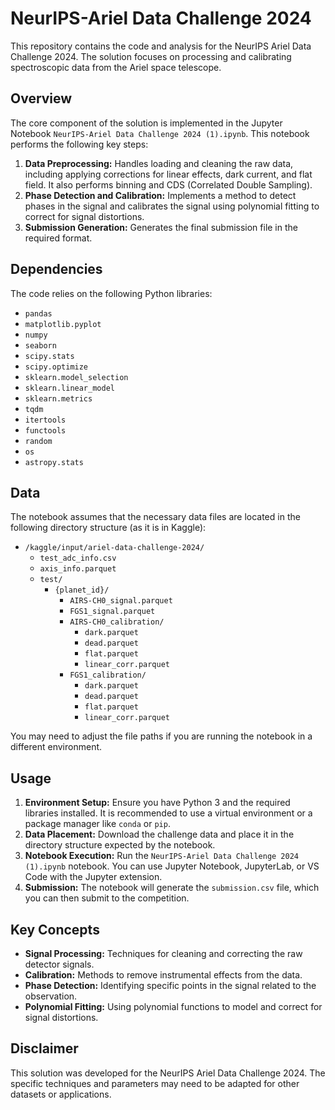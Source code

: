 # NeurIPS-Ariel Data Challenge 2024

This repository contains the code and analysis for the NeurIPS Ariel Data Challenge 2024. The solution focuses on processing and calibrating spectroscopic data from the Ariel space telescope.

## Overview

The core component of the solution is implemented in the Jupyter Notebook `NeurIPS-Ariel Data Challenge 2024 (1).ipynb`. This notebook performs the following key steps:

1.  **Data Preprocessing:** Handles loading and cleaning the raw data, including applying corrections for linear effects, dark current, and flat field.  It also performs binning and CDS (Correlated Double Sampling).
2.  **Phase Detection and Calibration:** Implements a method to detect phases in the signal and calibrates the signal using polynomial fitting to correct for signal distortions.
3.  **Submission Generation:** Generates the final submission file in the required format.

## Dependencies

The code relies on the following Python libraries:

* `pandas`
* `matplotlib.pyplot`
* `numpy`
* `seaborn`
* `scipy.stats`
* `scipy.optimize`
* `sklearn.model_selection`
* `sklearn.linear_model`
* `sklearn.metrics`
* `tqdm`
* `itertools`
* `functools`
* `random`
* `os`
* `astropy.stats`

## Data

The notebook assumes that the necessary data files are located in the following directory structure (as it is in Kaggle):

* `/kaggle/input/ariel-data-challenge-2024/`
    * `test_adc_info.csv`
    * `axis_info.parquet`
    * `test/`
        * `{planet_id}/`
            * `AIRS-CH0_signal.parquet`
            * `FGS1_signal.parquet`
            * `AIRS-CH0_calibration/`
                * `dark.parquet`
                * `dead.parquet`
                * `flat.parquet`
                * `linear_corr.parquet`
            * `FGS1_calibration/`
                * `dark.parquet`
                * `dead.parquet`
                * `flat.parquet`
                * `linear_corr.parquet`

You may need to adjust the file paths if you are running the notebook in a different environment.

## Usage

1.  **Environment Setup:** Ensure you have Python 3 and the required libraries installed.  It is recommended to use a virtual environment or a package manager like `conda` or `pip`.
2.  **Data Placement:** Download the challenge data and place it in the directory structure expected by the notebook.
3.  **Notebook Execution:** Run the `NeurIPS-Ariel Data Challenge 2024 (1).ipynb` notebook.  You can use Jupyter Notebook, JupyterLab, or VS Code with the Jupyter extension.
4.  **Submission:** The notebook will generate the `submission.csv` file, which you can then submit to the competition.

## Key Concepts

* **Signal Processing:** Techniques for cleaning and correcting the raw detector signals.
* **Calibration:** Methods to remove instrumental effects from the data.
* **Phase Detection:** Identifying specific points in the signal related to the observation.
* **Polynomial Fitting:** Using polynomial functions to model and correct for signal distortions.

## Disclaimer

This solution was developed for the NeurIPS Ariel Data Challenge 2024.  The specific techniques and parameters may need to be adapted for other datasets or applications.
